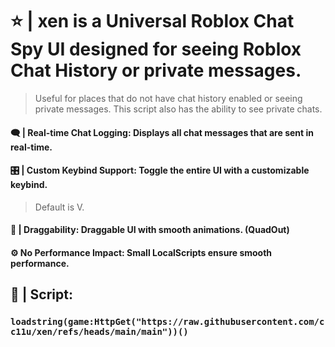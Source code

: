 # ⭐ | xen is a Universal Roblox Chat Spy UI designed for seeing Roblox Chat History or private messages.
> Useful for places that do not have chat history enabled or seeing private messages.
> This script also has the ability to see private chats.

#### 🗨️ | Real-time Chat Logging: Displays all chat messages that are sent in real-time.

#### 🎛️ | Custom Keybind Support: Toggle the entire UI with a customizable keybind.
> Default is V.

#### 🧲 | Draggability: Draggable UI with smooth animations. (QuadOut)

#### ⚙️ No Performance Impact: Small LocalScripts ensure smooth performance.

## 📄 | Script:
### `loadstring(game:HttpGet("https://raw.githubusercontent.com/cc11u/xen/refs/heads/main/main"))()`

